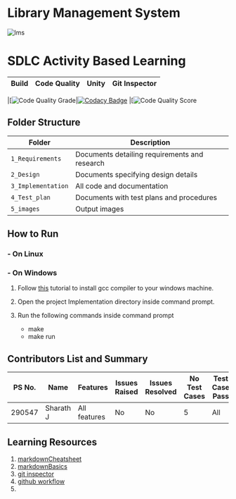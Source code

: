 # Library Management System

![lms](![image](https://user-images.githubusercontent.com/79791451/125668201-c597e280-ed84-47f6-bfdf-167b28bf9357.png))

# SDLC Activity Based Learning

Build | Code Quality | Unity | Git Inspector
|---------|------------|-----------|----------------


|[![Code Quality Grade](https://www.code-inspector.com/project/25046/status/svg)|[![Codacy Badge](https://app.codacy.com/project/badge/Grade/131169be5e754ba18ccadd0f3c64c84c)](https://www.codacy.com/gh/SHARATHJ1999/Mini_Project_on_C/dashboard?utm_source=github.com&amp;utm_medium=referral&amp;utm_content=SHARATHJ1999/Mini_Project_on_C&amp;utm_campaign=Badge_Grade) |[![Code Quality Score](https://www.code-inspector.com/project/25046/score/svg)
## Folder Structure




Folder             | Description
-------------------| -----------------------------------------
`1_Requirements`   | Documents detailing requirements and research
`2_Design`         | Documents specifying design details
`3_Implementation` | All code and documentation
`4_Test_plan`      | Documents with test plans and procedures
`5_images`         | Output images


## How to Run

### - On Linux

### - On Windows

1. Follow [this](https://code.visualstudio.com/docs/languages/cpp) tutorial to install gcc compiler to your windows machine.

2. Open the project Implementation directory inside command prompt.
3. Run the following commands inside command prompt
   - make 
   - make run



## Contributors List and Summary

PS No. |  Name   |    Features    | Issues Raised |Issues Resolved|No Test Cases|Test Case Pass
-------|---------|----------------|----------------|---------------|-------------|--------------
290547 | Sharath J  | All features    | No     | No   | 5   | All     


## Learning Resources
1. [markdownCheatsheet](https://github.com/adam-p/markdown-here/wiki/Markdown-Cheatsheet)
2. [markdownBasics](https://guides.github.com/features/mastering-markdown/)
3. [git inspector](https://github.com/ejwa/gitinspector.git)
4. [github workflow](https://docs.github.com/en/actions/learn-github-action)
5. 
